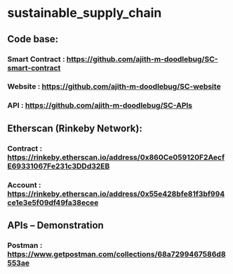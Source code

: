 # sustainable_supply_chain

## Code base:

### Smart Contract : https://github.com/ajith-m-doodlebug/SC-smart-contract

### Website : https://github.com/ajith-m-doodlebug/SC-website

### API : https://github.com/ajith-m-doodlebug/SC-APIs

## Etherscan (Rinkeby Network):

### Contract : https://rinkeby.etherscan.io/address/0x860Ce059120F2AecfE69331067Fe231c3DDd32EB

### Account : https://rinkeby.etherscan.io/address/0x55e428bfe81f3bf994ce1e3e5f09df49fa38ecee

## APIs – Demonstration

### Postman : https://www.getpostman.com/collections/68a7299467586d8553ae
